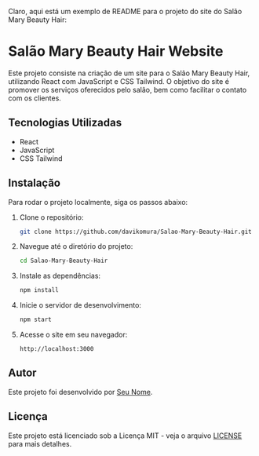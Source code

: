 Claro, aqui está um exemplo de README para o projeto do site do Salão Mary Beauty Hair:

# Salão Mary Beauty Hair Website

Este projeto consiste na criação de um site para o Salão Mary Beauty Hair, utilizando React com JavaScript e CSS Tailwind. O objetivo do site é promover os serviços oferecidos pelo salão, bem como facilitar o contato com os clientes.

## Tecnologias Utilizadas

- React
- JavaScript
- CSS Tailwind

## Instalação

Para rodar o projeto localmente, siga os passos abaixo:

1. Clone o repositório:
   ```sh
   git clone https://github.com/davikomura/Salao-Mary-Beauty-Hair.git
   ```

2. Navegue até o diretório do projeto:
   ```sh
   cd Salao-Mary-Beauty-Hair
   ```

3. Instale as dependências:
   ```sh
   npm install
   ```

4. Inicie o servidor de desenvolvimento:
   ```sh
   npm start
   ```

5. Acesse o site em seu navegador:
   ```
   http://localhost:3000
   ```
   
## Autor

Este projeto foi desenvolvido por [Seu Nome](https://github.com/davikomura).

## Licença

Este projeto está licenciado sob a Licença MIT - veja o arquivo [LICENSE](LICENSE) para mais detalhes.
